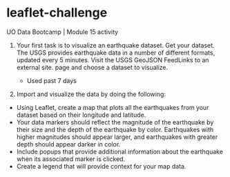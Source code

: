 # leaflet-challenge
UO Data Bootcamp | Module 15 activity
1. Your first task is to visualize an earthquake dataset. Get your dataset. The USGS provides earthquake data in a number of different formats, updated every 5 minutes. Visit the USGS GeoJSON FeedLinks to an external site. page and choose a dataset to visualize.
    * Used past 7 days

2. Import and visualize the data by doing the following:
* Using Leaflet, create a map that plots all the earthquakes from your dataset based on their longitude and latitude.
* Your data markers should reflect the magnitude of the earthquake by their size and the depth of the earthquake by color. Earthquakes with higher magnitudes should appear larger, and earthquakes with greater depth should appear darker in color.
* Include popups that provide additional information about the earthquake when its associated marker is clicked.
* Create a legend that will provide context for your map data.


